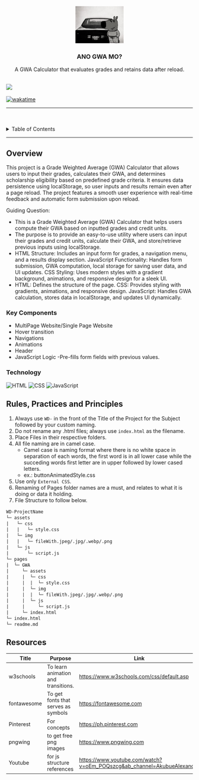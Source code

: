 <a name="readme-top">

<br/>

<br />
<div align="center">
  <a href="https://github.com/Orfanel-0205/">
  <!-- TODO: If you want to add logo or banner you can add it here -->
    <img src="./assets/img/Chill-Guy-the-meme-that-took-over-the-best-album-768x594.jpg" alt="Nyebe" width="130" height="100">
  </a>
<!-- TODO: Change Title to the name of the title of your Project -->
  <h3 align="center">ANO GWA MO?</h3>
</div>
<!-- TODO: Make a short description -->
<div align="center">
  A GWA Calculator that evaluates grades and retains data after reload.
</div>

<br />

<!-- TODO: Change the zyx-0314 into your github username  -->
<!-- TODO: Change the WD-Template-Project into the same name of your folder -->
![](https://visit-counter.vercel.app/counter.png?page=zyx-0314/AWD-SEATWORK-1-6-OR-25-1)

[![wakatime](https://wakatime.com/badge/user/018ee58f-2a2b-4f99-864b-ecbfa9a11b6f/project/ed425e5e-2d0e-4cae-9574-26e915eb1c66.svg)](https://wakatime.com/badge/user/018ee58f-2a2b-4f99-864b-ecbfa9a11b6f/project/ed425e5e-2d0e-4cae-9574-26e915eb1c66)

---

<br />
<br />

<!-- TODO: If you want to add more layers for your readme -->
<details>
  <summary>Table of Contents</summary>
  <ol>
    <li>
      <a href="#overview">Overview</a>
      <ol>
        <li>
          <a href="#key-components">Key Components</a>
        </li>
        <li>The project consists of a two-page website:

Landing Page – Introduces the GWA Calculator, its features, and scholarship eligibility criteria.
Demo Page – Contains the actual GWA calculator where users can input grades and receive results.
Hero Section – A welcoming section with an engaging title and brief project description.
How It Works – Explains the GWA calculation process and scholarship qualifications.
Call-to-Action (CTA) – A button linking to the demo page.

Grade Input Form – Users enter grades based on a predefined grading scale.
GWA Computation – Calculates the weighted average and lowest grade.
Scholarship Evaluation – Determines eligibility based on grade criteria.
Data Persistence – Stores input and results using localStorage to retain information after reload.
Result Display – Shows GWA, lowest grade, and qualification status dynamically.
Smooth UX – Includes automatic submission on reload and animated scrolling for a seamless experience.
          <a href="#technology">Technology</a>
        </li>
      </ol>
    </li>
    <li>HTML
    JS
    CSS

      <a href="#rule,-practices-and-principles">Rules, Practices and Principles</a>
    </li>
    <li>
      <a href="#resources">Resources</a>
    </li>
  </ol>
</details>

---

## Overview

<!-- TODO: To be changed -->
<!-- The following are just sample -->
This project is a Grade Weighted Average (GWA) Calculator that allows users to input their grades, calculates their GWA, and determines scholarship eligibility based on predefined grade criteria. It ensures data persistence using localStorage, so user inputs and results remain even after a page reload. The project features a smooth user experience with real-time feedback and automatic form submission upon reload.

Guiding Question:
- This is a Grade Weighted Average (GWA) Calculator that helps users compute their GWA based on inputted grades and credit units.
- The purpose is to provide an easy-to-use utility where users can input their grades and credit units, calculate their GWA, and store/retrieve previous inputs using localStorage.
- HTML Structure: Includes an input form for grades, a navigation menu, and a results display section.
JavaScript Functionality: Handles form submission, GWA computation, local storage for saving user data, and UI updates.
CSS Styling: Uses modern styles with a gradient background, animations, and responsive design for a sleek UI.
- HTML: Defines the structure of the page.
CSS: Provides styling with gradients, animations, and responsive design.
JavaScript: Handles GWA calculation, stores data in localStorage, and updates UI dynamically.

### Key Components
<!-- TODO: List of Key Components -->
<!-- The following are just sample -->
- MultiPage Website/Single Page Website
- Hover transition
- Navigations
- Animations
- Header
- JavaScript Logic
-Pre-fills form fields with previous values.

### Technology
<!-- TODO: List of Technology Used -->
![HTML](https://img.shields.io/badge/HTML-E34F26?style=for-the-badge&logo=html5&logoColor=white)
![CSS](https://img.shields.io/badge/CSS-1572B6?style=for-the-badge&logo=css3&logoColor=white)
![JavaScript](https://img.shields.io/badge/JavaScript-F7DF1E?style=for-the-badge&logo=javascript&logoColor=white)

## Rules, Practices and Principles
1. Always use `WD-` in the front of the Title of the Project for the Subject followed by your custom naming.
2. Do not rename any .html files; always use `index.html` as the filename.
3. Place Files in their respective folders.
4. All file naming are in camel case.
   - Camel case is naming format where there is no white space in separation of each words, the first word is in all lower case while the succeding words first letter are in upper followed by lower cased letters.
   - ex.: buttonAnimatedStyle.css
5. Use only `External CSS`.
6. Renaming of Pages folder names are a must, and relates to what it is doing or data it holding.
7. File Structure to follow below.

```
WD-ProjectName
└─ assets
|   └─ css
|   |   └─ style.css
|   └─ img
|   |   └─ fileWith.jpeg/.jpg/.webp/.png
|   └─ js
|       └─ script.js
└─ pages
|  └─ GWA
|     └─ assets
|     |  └─ css
|     |  |  └─ style.css
|     |  └─ img
|     |  |  └─ fileWith.jpeg/.jpg/.webp/.png
|     |  └─ js
|     |     └─ script.js
|     └─ index.html
└─ index.html
└─ readme.md
```

## Resources

<!-- TODO: Add References -->
| Title | Purpose | Link |
|-|-|-|
| w3schools | To learn animation and transitions. | https://www.w3schools.com/css/default.asp |
| fontawesome | To get fonts that serves as symbols | https://fontawesome.com |
|Pinterest|For concepts | https://ph.pinterest.com|
|pngwing|to get free png images|https://www.pngwing.com|
|Youtube|for js structure references|https://www.youtube.com/watch?v=oEm_POQszcg&ab_channel=AkubueAlexander|
